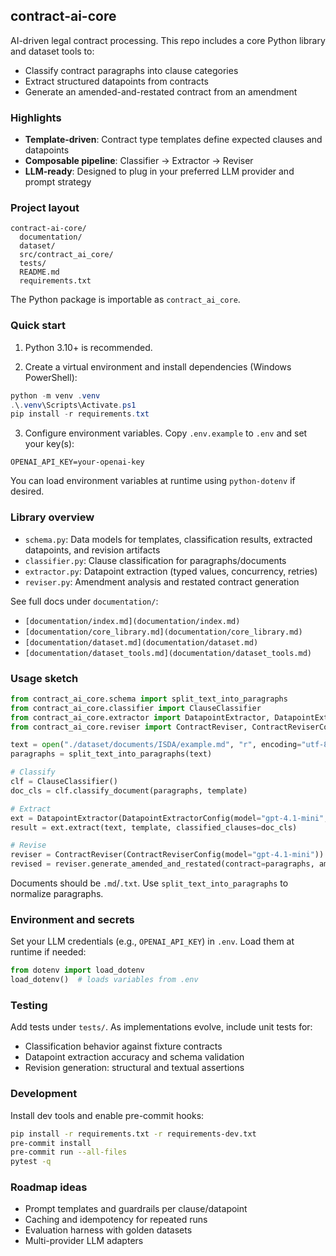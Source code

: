 ## contract-ai-core

AI-driven legal contract processing. This repo includes a core Python library and dataset tools to:

- Classify contract paragraphs into clause categories
- Extract structured datapoints from contracts
- Generate an amended-and-restated contract from an amendment

### Highlights

- **Template-driven**: Contract type templates define expected clauses and datapoints
- **Composable pipeline**: Classifier → Extractor → Reviser
- **LLM-ready**: Designed to plug in your preferred LLM provider and prompt strategy

### Project layout

```
contract-ai-core/
  documentation/
  dataset/
  src/contract_ai_core/
  tests/
  README.md
  requirements.txt
```

The Python package is importable as `contract_ai_core`.

### Quick start

1) Python 3.10+ is recommended.

2) Create a virtual environment and install dependencies (Windows PowerShell):

```powershell
python -m venv .venv
.\.venv\Scripts\Activate.ps1
pip install -r requirements.txt
```

3) Configure environment variables. Copy `.env.example` to `.env` and set your key(s):

```
OPENAI_API_KEY=your-openai-key
```

You can load environment variables at runtime using `python-dotenv` if desired.

### Library overview

- `schema.py`: Data models for templates, classification results, extracted datapoints, and revision artifacts
- `classifier.py`: Clause classification for paragraphs/documents
- `extractor.py`: Datapoint extraction (typed values, concurrency, retries)
- `reviser.py`: Amendment analysis and restated contract generation

See full docs under `documentation/`:

- `[documentation/index.md](documentation/index.md)`
- `[documentation/core_library.md](documentation/core_library.md)`
- `[documentation/dataset.md](documentation/dataset.md)`
- `[documentation/dataset_tools.md](documentation/dataset_tools.md)`

### Usage sketch

```python
from contract_ai_core.schema import split_text_into_paragraphs
from contract_ai_core.classifier import ClauseClassifier
from contract_ai_core.extractor import DatapointExtractor, DatapointExtractorConfig
from contract_ai_core.reviser import ContractReviser, ContractReviserConfig

text = open("./dataset/documents/ISDA/example.md", "r", encoding="utf-8").read()
paragraphs = split_text_into_paragraphs(text)

# Classify
clf = ClauseClassifier()
doc_cls = clf.classify_document(paragraphs, template)

# Extract
ext = DatapointExtractor(DatapointExtractorConfig(model="gpt-4.1-mini", concurrency=2))
result = ext.extract(text, template, classified_clauses=doc_cls)

# Revise
reviser = ContractReviser(ContractReviserConfig(model="gpt-4.1-mini"))
revised = reviser.generate_amended_and_restated(contract=paragraphs, amendment=amend_paragraphs, template=template)
```

Documents should be `.md`/`.txt`. Use `split_text_into_paragraphs` to normalize paragraphs.

### Environment and secrets

Set your LLM credentials (e.g., `OPENAI_API_KEY`) in `.env`. Load them at runtime if needed:

```python
from dotenv import load_dotenv
load_dotenv()  # loads variables from .env
```

### Testing

Add tests under `tests/`. As implementations evolve, include unit tests for:

- Classification behavior against fixture contracts
- Datapoint extraction accuracy and schema validation
- Revision generation: structural and textual assertions

### Development

Install dev tools and enable pre-commit hooks:

```bash
pip install -r requirements.txt -r requirements-dev.txt
pre-commit install
pre-commit run --all-files
pytest -q
```

### Roadmap ideas

- Prompt templates and guardrails per clause/datapoint
- Caching and idempotency for repeated runs
- Evaluation harness with golden datasets
- Multi-provider LLM adapters
